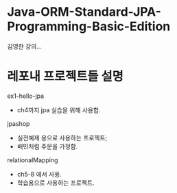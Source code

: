 # Java-ORM-Standard-JPA-Programming-Basic-Edition
김영한 강의...

# 레포내 프로젝트들 설명

ex1-hello-jpa
* ch4까지 jpa 실습을 위해 사용함.

jpashop
* 실전예제 용으로 사용하는 프로젝트;
* 배민처럼 주문을 가정함.

relationalMapping
* ch5-8 에서 사용. 
* 학습용으로 사용하는 프로젝트. 

